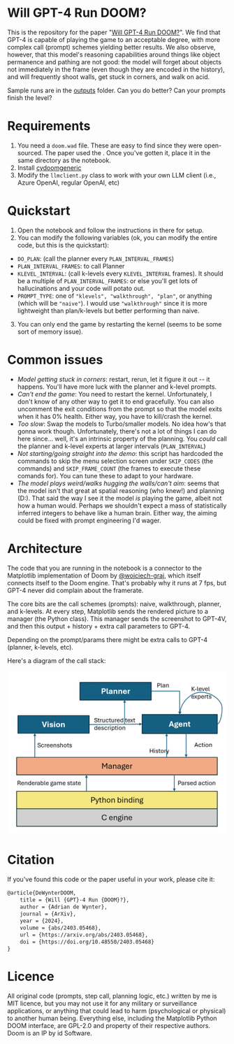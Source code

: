 # Will GPT-4 Run DOOM?

This is the repository for the paper "[Will GPT-4 Run DOOM?](https://arxiv.org/abs/)". 
We find that GPT-4 is capable of playing the game to an acceptable degree, with more complex call (prompt) schemes yielding better results. 
We also observe, however, that this model's reasoning capabilities around things like object permanence and pathing are not good: the model will forget about objects not immediately in the frame (even though they are encoded in the history), and will frequently shoot walls, get stuck in corners, and walk on acid.

Sample runs are in the [outputs](outputs/README.md) folder. Can you do better? Can your prompts finish the level?

# Requirements
1. You need a `doom.wad` file. These are easy to find since they were open-sourced. The paper used the . Once you've gotten it, place it in the same directory as the notebook.
2. Install [cydoomgeneric](https://github.com/wojciech-graj/cydoomgeneric)
3. Modify the `llmclient.py` class to work with your own LLM client (i.e., Azure OpenAI, regular OpenAI, etc)


# Quickstart
1. Open the notebook and follow the instructions in there for setup.
2. You can modify the following variables (ok, you can modify the entire code, but this is the quickstart):
  - `DO_PLAN`: (call the planner every `PLAN_INTERVAL_FRAMES`)
  - `PLAN_INTERVAL_FRAMES`: to call Planner
  - `KLEVEL_INTERVAL`: (call k-levels every `KLEVEL_INTERVAL` frames). It should be a multiple of `PLAN_INTERVAL_FRAMES`: or else you'll get lots of hallucinations and your code will potato out.
  - `PROMPT_TYPE`: one of `"klevels", "walkthrough", "plan"`, or anything (which will be `"naive"`). I would use `"walkthrough"` since it is more lightweight than plan/k-levels but better performing than naive.
3. You can only end the game by restarting the kernel (seems to be some sort of memory issue).


# Common issues
- _Model getting stuck in corners_: restart, rerun, let it figure it out -- it happens. You'll have more luck with the planner and k-level prompts. 
- _Can't end the game_: You need to restart the kernel. Unfortunately, I don't know of any other way to get it to end gracefully. You can also uncomment the exit conditions from the prompt so that the model exits when it has 0% health. Either way, you have to kill/crash the kernel.
- _Too slow_: Swap the models to Turbo/smaller models. No idea how's that gonna work though. Unfortunately, there's not a lot of things I can do here since... well, it's an intrinsic property of the planning. You _could_ call the planner and k-level experts at larger intervals (`PLAN_INTERVAL`)
- _Not starting/going straight into the demo_: this script has hardcoded the commands to skip the menu selection screen under `SKIP_CODES` (the commands) and `SKIP_FRAME_COUNT` (the frames to execute these comands for). You can tune these to adapt to your hardware. 
- _The model plays weird/walks hugging the walls/can't aim_: seems that the model isn't that great at spatial reasoning (who knew!) and planning (D:). That said the way I see it the model _is_ playing the game, albeit not how a human would. Perhaps we shouldn't expect a mass of statistically inferred integers to behave like a human brain. Either way, the aiming could be fixed with prompt engineering I'd wager. 

# Architecture

The code that you are running in the notebook is a connector to the Matplotlib implementation of Doom by [@wojciech-graj](https://github.com/wojciech-graj/cydoomgeneric), which itself connects itself to the Doom engine. That's probably why it runs at 7 fps, but GPT-4 never did complain about the framerate. 

The core bits are the call schemes (prompts): naive, walkthrough, planner, and k-levels. At every step, Matplotlib sends the rendered picture to a manager (the Python class). This manager sends the screenshot to GPT-4V, and then this output + history + extra call parameters to GPT-4. 

Depending on the prompt/params there might be extra calls to GPT-4 (planner, k-levels, etc).

Here's a diagram of the call stack:

![architecture](img/doom_flowchart_expanded.png)


# Citation
If you've found this code or the paper useful in your work, please cite it:
```
@article{DeWynterDOOM,
	title = {Will {GPT}-4 Run {DOOM}?},
	author = {Adrian de Wynter},
    journal = {ArXiv},
    year = {2024},
    volume = {abs/2403.05468},
    url = {https://arxiv.org/abs/2403.05468},
    doi = {https://doi.org/10.48550/2403.05468}
}
```


# Licence 

All original code (prompts, step call, planning logic, etc.) written by me is MIT licence, but you may not use it for any military or surveillance applications, or anything that could lead to harm (psychological or physical) to another human being. 
Everything else, including the Matplotlib Python DOOM interface, are GPL-2.0 and property of their respective authors. Doom is an IP by id Software.